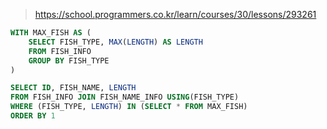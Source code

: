 > https://school.programmers.co.kr/learn/courses/30/lessons/293261

```sql
WITH MAX_FISH AS (
    SELECT FISH_TYPE, MAX(LENGTH) AS LENGTH
    FROM FISH_INFO
    GROUP BY FISH_TYPE
)

SELECT ID, FISH_NAME, LENGTH
FROM FISH_INFO JOIN FISH_NAME_INFO USING(FISH_TYPE)
WHERE (FISH_TYPE, LENGTH) IN (SELECT * FROM MAX_FISH)
ORDER BY 1
```
